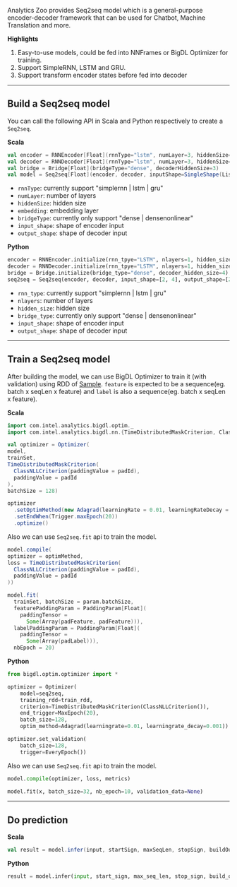 Analytics Zoo provides Seq2seq model which is a general-purpose encoder-decoder framework that can be used for Chatbot, Machine Translation and more.

**Highlights**

1. Easy-to-use models, could be fed into NNFrames or BigDL Optimizer for training.
2. Support SimpleRNN, LSTM and GRU.
3. Support transform encoder states before fed into decoder

---
## **Build a Seq2seq model**
You can call the following API in Scala and Python respectively to create a `Seq2seq`.

**Scala**
```scala
val encoder = RNNEncoder[Float](rnnType="lstm", numLayer=3, hiddenSize=3, embedding=Embedding[Float](10, inputSize))
val decoder = RNNDecoder[Float](rnnType="lstm", numLayer=3, hiddenSize=3, embedding=Embedding[Float](10, inputSize))
val bridge = Bridge[Float](bridgeType="dense", decoderHiddenSize=3)
val model = Seq2seq[Float](encoder, decoder, inputShape=SingleShape(List(-1)), outputShape=SingleShape(List(-1)), bridge)
```

* `rnnType`: currently support "simplernn | lstm | gru"
* `numLayer`: number of layers
* `hiddenSize`: hidden size
* `embedding`: embedding layer
* `bridgeType`: currently only support "dense | densenonlinear"
* `input_shape`: shape of encoder input
* `output_shape`: shape of decoder input

**Python**
```python
encoder = RNNEncoder.initialize(rnn_tpye="LSTM", nlayers=1, hidden_size=4)
decoder = RNNDecoder.initialize(rnn_tpye="LSTM", nlayers=1, hidden_size=4)
bridge = Bridge.initialize(bridge_type="dense", decoder_hidden_size=4)
seq2seq = Seq2seq(encoder, decoder, input_shape=[2, 4], output_shape=[2, 4], bridge)
```

* `rnn_type`: currently support "simplernn | lstm | gru"
* `nlayers`: number of layers
* `hidden_size`: hidden size
* `bridge_type`: currently only support "dense | densenonlinear"
* `input_shape`: shape of encoder input
* `output_shape`: shape of decoder input

---
## **Train a Seq2seq model**
After building the model, we can use BigDL Optimizer to train it (with validation) using RDD of [Sample](https://bigdl-project.github.io/master/#APIGuide/Data/#sample).
`feature` is expected to be a sequence(eg. batch x seqLen x feature) and `label` is also a sequence(eg. batch x seqLen x feature).

**Scala**
```scala
import com.intel.analytics.bigdl.optim._
import com.intel.analytics.bigdl.nn.{TimeDistributedMaskCriterion, ClassNLLCriterion}

val optimizer = Optimizer(
model,
trainSet,
TimeDistributedMaskCriterion(
  ClassNLLCriterion(paddingValue = padId),
  paddingValue = padId
),
batchSize = 128)

optimizer
  .setOptimMethod(new Adagrad(learningRate = 0.01, learningRateDecay = 0.001))
  .setEndWhen(Trigger.maxEpoch(20))
  .optimize()
```

Also we can use `Seq2seq.fit` api to train the model.
```scala
model.compile(
optimizer = optimMethod,
loss = TimeDistributedMaskCriterion(
  ClassNLLCriterion(paddingValue = padId),
  paddingValue = padId
))

model.fit(
  trainSet, batchSize = param.batchSize,
  featurePaddingParam = PaddingParam[Float](
    paddingTensor =
      Some(Array(padFeature, padFeature))),
  labelPaddingParam = PaddingParam[Float](
    paddingTensor =
      Some(Array(padLabel))),
  nbEpoch = 20)
```

**Python**
```python
from bigdl.optim.optimizer import *

optimizer = Optimizer(
    model=seq2seq,
    training_rdd=train_rdd,
    criterion=TimeDistributedMaskCriterion(ClassNLLCriterion()),
    end_trigger=MaxEpoch(20),
    batch_size=128,
    optim_method=Adagrad(learningrate=0.01, learningrate_decay=0.001))

optimizer.set_validation(
    batch_size=128,
    trigger=EveryEpoch())
```

Also we can use `Seq2seq.fit` api to train the model.
```python
model.compile(optimizer, loss, metrics)

model.fit(x, batch_size=32, nb_epoch=10, validation_data=None)
```

---
## **Do prediction**

**Scala**
```scala
val result = model.infer(input, startSign, maxSeqLen, stopSign, buildOutput)
```

**Python**
```python
result = model.infer(input, start_sign, max_seq_len, stop_sign, build_output)
```
